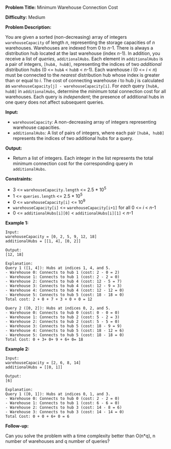 **Problem Title:** Minimum Warehouse Connection Cost

**Difficulty:** Medium

**Problem Description:**

You are given a sorted (non-decreasing) array of integers `warehouseCapacity` of length *n*, representing the storage capacities of *n* warehouses. Warehouses are indexed from 0 to *n*-1.
There is always a distribution hub located at the last warehouse (index *n*-1). In addition, you receive a list of *queries*, `additionalHubs`. Each element in `additionalHubs` is a pair of integers, `[hubA, hubB]`, representing the indices of two *additional* distribution hubs (0 <= `hubA` < `hubB` < *n*-1).
Each warehouse *i* (0 <= *i* < *n*) must be connected to the *nearest* distribution hub whose index is greater than or equal to *i*. The cost of connecting warehouse *i* to hub *j* is calculated as `warehouseCapacity[j] - warehouseCapacity[i]`.
For *each* query `[hubA, hubB]` in `additionalHubs`, determine the *minimum* total connection cost for all warehouses.  Each query is *independent*; the presence of additional hubs in one query does not affect subsequent queries.

**Input:**
*   `warehouseCapacity`: A non-decreasing array of integers representing warehouse capacities.
*   `additionalHubs`: A list of pairs of integers, where each pair `[hubA, hubB]` represents the indices of two additional hubs for a query.

**Output:**
*   Return a list of integers. Each integer in the list represents the total minimum connection cost for the corresponding query in `additionalHubs`.

**Constraints:**
*   3 <= `warehouseCapacity.length` <= 2.5 * 10<sup>5</sup>
*   1 <= `queries.length` <= 2.5 * 10<sup>5</sup>
*   0 <= `warehouseCapacity[i]` <= 10<sup>9</sup>
*   `warehouseCapacity[i]` <= `warehouseCapacity[i+1]` for all 0 <= *i* < *n*-1
*   0 <= `additionalHubs[i][0]` < `additionalHubs[i][1]` < *n*-1

**Example 1:**

```
Input:
warehouseCapacity = [0, 2, 5, 9, 12, 18]
additionalHubs = [[1, 4], [0, 2]]

Output:
[12, 18]

Explanation:
Query 1 ([1, 4]): Hubs at indices 1, 4, and 5.
- Warehouse 0: Connects to hub 1 (cost: 2 - 0 = 2)
- Warehouse 1: Connects to hub 1 (cost: 2 - 2 = 0)
- Warehouse 2: Connects to hub 4 (cost: 12 - 5 = 7)
- Warehouse 3: Connects to hub 4 (cost: 12 - 9 = 3)
- Warehouse 4: Connects to hub 4 (cost: 12 - 12 = 0)
- Warehouse 5: Connects to hub 5 (cost: 18 - 18 = 0)
Total cost: 2 + 0 + 7 + 3 + 0 + 0 = 12

Query 2 ([0, 2]): Hubs at indices 0, 2, and 5.
- Warehouse 0: Connects to hub 0 (cost: 0 - 0 = 0)
- Warehouse 1: Connects to hub 2 (cost: 5 - 2 = 3)
- Warehouse 2: Connects to hub 2 (cost: 5 - 5 = 0)
- Warehouse 3: Connects to hub 5 (cost: 18 - 9 = 9)
- Warehouse 4: Connects to hub 5 (cost: 18 - 12 = 6)
- Warehouse 5: Connects to hub 5 (cost: 18 - 18 = 0)
Total Cost: 0 + 3+ 0+ 9 + 6+ 0= 18
```

**Example 2:**

```
Input:
warehouseCapacity = [2, 6, 8, 14]
additionalHubs = [[0, 1]]

Output:
[6]

Explanation:
Query 1 ([0, 1]): Hubs at indices 0, 1, and 3.
- Warehouse 0: Connects to hub 0 (cost: 2 - 2 = 0)
- Warehouse 1: Connects to hub 1 (cost: 6 - 6 = 0)
- Warehouse 2: Connects to hub 3 (cost: 14 - 8 = 6)
- Warehouse 3: Connects to hub 3 (cost: 14 - 14 = 0)
Total Cost: 0 + 0 + 6+ 0 = 6
```

**Follow-up:**

Can you solve the problem with a time complexity better than O(n\*q), n number of warehouses and q number of queries?
